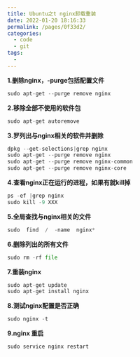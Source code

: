 ```yaml
---
title: Ubuntu之t nginx卸载重装
date: 2022-01-20 18:16:33
permalink: /pages/0f33d2/
categories:
  - code
  - git
tags:
  - 
---
```

**1.删除nginx，-purge包括配置文件**

```py
sudo apt-get --purge remove nginx
```

**2.移除全部不使用的软件包**

```py
sudo apt-get autoremove
```

**3.罗列出与nginx相关的软件并删除**

```py
dpkg --get-selections|grep nginx
sudo apt-get --purge remove nginx
sudo apt-get --purge remove nginx-common
sudo apt-get --purge remove nginx-core
```

**4.查看nginx正在运行的进程，如果有就kill掉**

```py
ps -ef |grep nginx
sudo kill -9 XXX
```

**5.全局查找与nginx相关的文件**

```py
sudo  find  /  -name  nginx*
```

**6.删除列出的所有文件**

```py
sudo rm -rf file
```

**7.重装nginx**

```py
sudo apt-get update
sudo apt-get install nginx
```

**8.测试nginx配置是否正确**

```py
sudo nginx -t
```

**9.nginx 重启**

```py
sudo service nginx restart
```